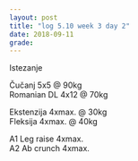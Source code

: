```yaml
---
layout: post
title: "log 5.10 week 3 day 2"
date: 2018-09-11
grade:
---
```


Istezanje

Čučanj 5x5 @ 90kg    
Romanian DL 4x12 @ 70kg    

Ekstenzija 4xmax. @ 30kg    
Fleksija 4xmax. @ 40kg       

A1 Leg raise 4xmax.  
A2 Ab crunch 4xmax.  
